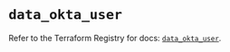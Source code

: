 # `data_okta_user`

Refer to the Terraform Registry for docs: [`data_okta_user`](https://registry.terraform.io/providers/okta/okta/4.6.3/docs/data-sources/user).
